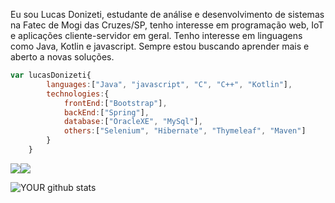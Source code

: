 Eu sou Lucas Donizeti, estudante de análise e desenvolvimento de sistemas na Fatec de Mogi das Cruzes/SP, tenho interesse em programação web, IoT e aplicações cliente-servidor em geral. Tenho interesse em linguagens como Java, Kotlin e javascript. Sempre estou buscando aprender mais e aberto a novas soluções.
```javascript
var lucasDonizeti{
        languages:["Java", "javascript", "C", "C++", "Kotlin"],
        technologies:{
            frontEnd:["Bootstrap"],
            backEnd:["Spring"],
            database:["OracleXE", "MySql"],
            others:["Selenium", "Hibernate", "Thymeleaf", "Maven"]
        }
    }
```

[![](https://img.shields.io/badge/linkedin-%230077B5.svg?&style=for-the-badge&logo=linkedin&logoColor=white)](https://www.linkedin.com/in/ldon/)[![](https://img.shields.io/badge/spotify-%231ED760.svg?&style=for-the-badge&logo=spotify&logoColor=white)](https://open.spotify.com/playlist/0fhDN2xxomIYvYfXHm1djV)

![YOUR github stats](https://github-readme-stats.vercel.app/api?username=LucasDonizeti)
